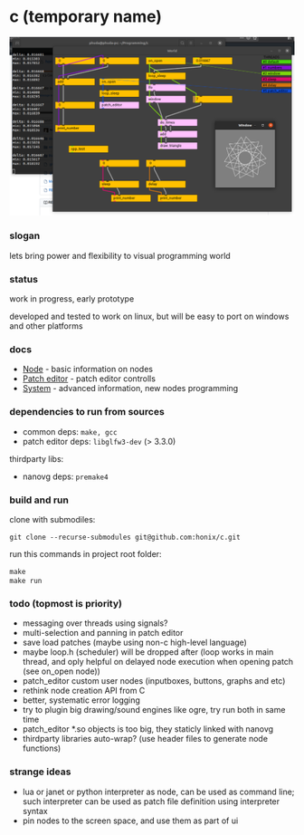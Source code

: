 # c (temporary name)

![](docs/Screenshot.png)

### slogan
lets bring power and flexibility to visual programming world

### status
work in progress, early prototype

developed and tested to work on linux, but will be easy to port on windows and other platforms

### docs
- [Node](docs/Node.md) - basic information on nodes
- [Patch editor](docs/Patch%20editor.md) - patch editor controlls
- [System](docs/System.md) - advanced information, new nodes programming

### dependencies to run from sources

- common deps: ```make, gcc```
- patch editor deps: ```libglfw3-dev``` (> 3.3.0)

thirdparty libs:
- nanovg deps: ```premake4```

### build and run
clone with submodiles:
```
git clone --recurse-submodules git@github.com:honix/c.git
```
run this commands in project root folder:
```
make
make run
```

### todo (topmost is priority)
- messaging over threads using signals?
- multi-selection and panning in patch editor
- save load patches (maybe using non-c high-level language)
- maybe loop.h (scheduler) will be dropped after (loop works in main thread, and oply helpful on delayed node execution when opening patch (see on_open node))
- patch_editor custom user nodes (inputboxes, buttons, graphs and etc)
- rethink node creation API from C
- better, systematic error logging
- try to plugin big drawing/sound engines like ogre, try run both in same time
- patch_editor *.so objects is too big, they staticly linked with nanovg
- thirdparty libraries auto-wrap? (use header files to generate node functions)

### strange ideas
- lua or janet or python interpreter as node, can be used as command line; such interpreter can be used as patch file definition using interpreter syntax
- pin nodes to the screen space, and use them as part of ui
